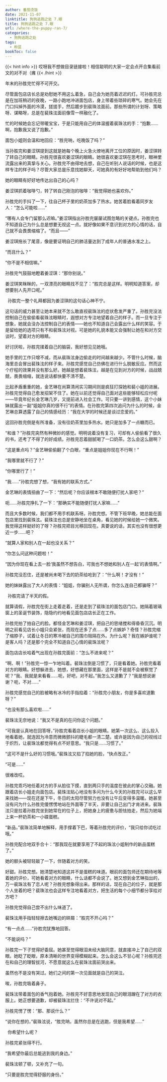 ```yaml
---
author: 番茄烫饭
date: 2021-11-07
linktitle: 狗狗逃跑之处 7.眼
title: 狗狗逃跑之处 7.眼
url: /where-the-puppy-ran-7/
categories:
  - 狗狗逃跑之处
tags:
  - 粉蓝
bookToc: false
---
```


{{< hint info >}}
哎呀我不想做目录链接啦！相信聪明的大家一定会点开合集看前文的对不对（瘫
{{< /hint >}}

<!--more-->


年末的孙胜完忙得不可开交。
 


尽管面包店店长总是劝慰她不用这么着急，自己会为她亮着迟迟的灯。可孙胜完总是在加班稍迟的夜晚，一路小跑地冲进面包店，身上带着些琐碎的寒气。她会先在门口抖掉外面的冷漠，搓搓手，然后踱步到裴珠泫面前。那些所谓的计划呀、策略呀、谋略呀，总是在裴珠泫面前像雪一样融化了。

忙的时候她会忘记带暖宝宝，于是只能用自己的体温握着裴珠泫的手：“抱歉……啊，抱歉我又说了抱歉。”

面包小姐则会温和地回应：“胜完呐，吃晚饭了吗？”

当孙胜完和姜涩琪提到这就是她每个晚上火急火燎地离开工位的原因时，姜涩琪转了转自己的眼睛。孙胜完很喜欢姜涩琪的眼睛。她很喜欢姜涩琪在思考时，眼神里流露出来的真挚与关心。孙胜完不由得地去想，自己在听别人说话的时候，也是这样专注的样子吗？尽管大家总是乐意找她聊天，可她真的有好好地帮助到他们吗？

她的眼睛有好好地传达出自己的心吗？

姜涩琪抓着咖啡勺，转了转自己刚泡的咖啡：“我觉得她也喜欢你。”

孙胜完的手抖了一下，往自己杯子里的奶茶加多了热水。她苦着脸看着同岁友人：“怎么可能啦……”

“哪有人会专门留那么迟嘛。”姜涩琪指出孙胜完屡屡试图忽略的关键点。孙胜完也不知道自己为什么总是想要无视这一点。就好像如果不意识到对方的心情的话，自己就不会畏畏缩缩了。“而且——”

姜涩琪拖长了尾音，像是要证明自己的肺活量达到了成年人的普通水准之上。

“而且什么？”

“你不是不相信嘛。”

孙胜完气鼓鼓地瞪着姜涩琪：“那你别说。”

姜涩琪笑眯眯的，一双漂亮的眼睛找不见了：“胜完总是这样。明明知道答案，却想要别人先开口呢。”


 
孙胜完一整个礼拜都因为姜涩琪的这句话心神不宁。

这句话的威力甚至让她本来就不怎么敢直视裴珠泫的症状愈发严重了。孙胜完没法控制自己在偷偷看裴珠泫眼睛时，遐想对方专注地望着自己的样子。而一旦专注于想象，她就会没办法控制自己的表情——她也不知道自己会露出什么样的笑容。于是留给她的选项只有不和裴珠泫对视。可是她的礼貌本能又会强制让她在和对方交谈时，望着对方的眼睛。

好讨厌啦，孙胜完揉着自己的脑袋，我好想见见她哦。

她手里的工作只增不减，而从裴珠泫身边偷走的时间越来越少。不管什么时候，脑海里总会冒出裴珠泫的样子来。孙胜完感觉自己仿佛在进行什么脱敏反应。然而这个疗程的效果并没有那么好。她越是想着裴珠泫，越是在见到对方的时候，战战兢兢，畏畏缩缩，就连说话都快要不清不楚。

比起矛盾重重的她，金艺琳在尚算清闲实习期间则是疯狂打探她和裴小姐的进展。孙胜完觉得自己愈发招架不住了。她在以前还觉得自己面对这些能够轻松应付呢——毕竟年纪长金艺琳几岁，又提前进入社会工作。可只要一讲到感情，这个小妹妹就露出一副“姐姐你真的很不行”的表情。在孙胜完第四次追问为什么的时候，金艺琳总算透露了自己的情感经历：“我在大学的时候还是谈过恋爱的。”

这回孙胜完倒是有所准备，没有往奶茶里加多热水。她只是加多了一点糖而已。

“和谁？”孙胜完突然有种微妙的感觉。明明说着没有复习，可却有人偷偷看了很久的书，还考了不得了的好成绩。孙胜完忍着甜腻喝了一口奶茶。怎么会这么甜啊？

“这是重点吗？”金艺琳偷偷翻了个白眼，“重点是姐姐你现在不行啊！”

“我哪里就不行了？”

“你哪里行了！”

“我……”孙胜完想了想，“我有她的联系方式。”

金艺琳的表情扭曲了一下：“然后呢？你应该根本不敢随便打扰人家吧？”

呃……孙胜完挣扎了一下：“那确实不能随便打扰人家嘛……”

而且大多数时候，我们都不用手机联系呀。孙胜完想。不管下班早晚，她总能在面包店里找到裴珠泫。裴珠泫也总是安静地坐在桌角，看见她的时候给她一个微笑。我觉得这样挺好的了呀？孙胜完把目光移回现在。真要说的话，其实也没有很想更近一步……吧？

“就算人家和别人在一起也没关系？”

“你怎么问这种问题啦！”

“因为你现在看上去一脸‘我虽然不想告白，可我也不想她和别人在一起’的表情啊。”

孙胜完没忍住，还是被尚未喝下去的奶茶给呛到了：“什么啊！才没有！”

她的妹妹露出了大人的表情：“姐姐，你骗别人无所谓，你怎么连自己都骗呀？”


 
孙胜完请了半天的假。

就算请假，孙胜完在街上走着走着，还是走到了裴珠泫的面包店门口。她隔着玻璃窗上的圣诞节装饰，隐隐约约地看见面包店店长正在工作。

孙胜完拍了拍自己的脸。都怪金艺琳和姜涩琪，把自己的思绪搅和得昏昏沉沉。明明之前看见店长小姐只会紧张，而现在还多了点……多了点嫉妒？奇怪？孙胜完缩了缩脖子，试着让冬日的寒冷被自己的围巾阻隔在外。为什么呢？我在嫉妒谁呢？是客人吗？还是那个完全不知道自己心情的裴珠泫呢？

面包店店长哈着气出现在孙胜完面前：“怎么不进来呢？”

“啊、啊！”孙胜完一惊一乍地叫着。裴珠泫倒是习惯了，只是看着她。孙胜完看着对方的眼睛。好想躲进去，她想，好想藏在那里面，这样是不是就不会被察觉了呢？“我、我就是来看看……呃，好吧，对不起。”我怎么又道歉了？“我是想说谢谢？呃，不对……”

孙胜完感觉自己的脸被略有冰冷的手指掐着：“孙胜完小朋友，你是多喜欢道歉呀？”

“也没有那么喜欢啦……”

裴珠泫无奈地说：“我又不是真的在问你这个问题。”

“可我是认真地在回答呀，”孙胜完看着店长小姐的眼睛。她第一次这么、这么投入地看着她，就连因为冷意而微微颤抖的睫毛都一清二楚。或许是因为自己的视线过于炽烈，让裴珠泫都觉得有点不好意思。“我只是……习惯了。”

“这可不是什么好的习惯哦。”裴珠泫又掐了掐她的脸，“快点改正。”

“可是……”

很难改哎。

孙胜完乖巧地任着对方的手从脸往下摸，直到两只手的温度在彼此的掌心交融。她跟着店长小姐走向面包店。裴珠泫贴心地没有多问为什么今天的孙胜完可以这么早来找她——现在还是下午，冬日的太阳尽管努力也没有让午后变得多温暖。她甚至没有问为什么孙胜完傻愣愣地站在外面等了半天，非要让自己出门才肯进来。裴珠泫只是拉着孙胜完坐到她常在的位子上，把她身上的疲惫与胆怯拍走，然后为她端上来一杯奶茶和一小碟蛋糕。

“新品，”裴珠泫简单地解释，用手撑着下巴，等着孙胜完的评价，“我只给你试吃过哦。”

孙胜完配合地双手合十：“那我现在就要享用了不起的珠泫小姐制作的新品蛋糕了。”

她的额头被轻轻敲了一下，伴随着对方的笑。

好甜。孙胜完想。她清楚地知道这并不是蛋糕的味道。眼前的面包师还在期待地等着她的评价，可她看着对方的眼睛，什么话都不会说了。她又想到金艺琳指出的，万一裴珠泫有了恋人呢？孙胜完想象得出来。那样的话，现在自己的位子，就是那个人坐着的吧？裴珠泫也会这样专注地看着对方，把生活的每个小细节都分享给对方吧？

孙胜完觉得自己尝不出什么味道了。

裴珠泫用手指轻轻擦去她嘴边的碎屑：“胜完不开心吗？”

“有一点点……”孙胜完犹豫地回答。

“不能说吗？”

孙胜完一下子觉得好委屈。她甚至觉得眼泪未经大脑同意，就直接冲上了自己的双眼。她眨了眨眼，原本清晰的世界变得模糊起来。怎么会这么不甘心呢？孙胜完还在和自己的理智拔河，不愿意就这么在裴珠泫面前哭出来。

虽然也不是没有哭过。她们之间的第一次见面就是自己的哭泣。

唉，孙胜完吸着鼻子。

裴珠泫带着面包的香气抱着她。孙胜完不好意思地发现自己的眼泪蹭在了对方的衣服上。她正想要道歉，却被裴珠泫拦住：“不许说对不起。”

孙胜完愣了愣：“那、那说什么？”

“说你在想的，”裴珠泫说，“胜完呐，虽然你总是在逃跑，但是我希望……”


 
你希望什么呢？

孙胜完紧张得不行。
 


“我希望你最后总能逃到我的身边。”

裴珠泫顿了顿，又补充了一句。

“只要是胜完觉得舒服的身份。”

